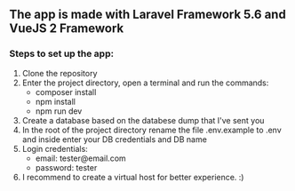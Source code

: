 <h2>The app is made with Laravel Framework 5.6 and VueJS 2 Framework</h2>
<h3>Steps to set up the app:</h3>
<ol>
<li>Clone the repository</li>
<li>
Enter the project directory, open a terminal and run the commands:
<ul>
<li>composer install</li>
<li>npm install</li>
<li>npm run dev</li>
</ul>
</li>
<li>Create a database based on the databese dump that I've sent you </li>
<li>In the root of the project directory rename the file .env.example to .env and inside enter your DB credentials and DB name</li>
<li>Login credentials:
<ul>
<li>email: tester@email.com</li>
<li>password: tester</li>
</ul>
</li>
<li>I recommend to create a virtual host for better experience. :)</li>
</ol>
